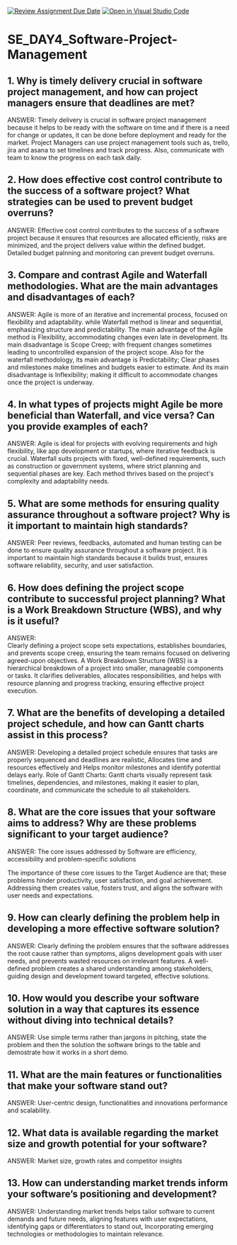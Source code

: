 [![Review Assignment Due Date](https://classroom.github.com/assets/deadline-readme-button-22041afd0340ce965d47ae6ef1cefeee28c7c493a6346c4f15d667ab976d596c.svg)](https://classroom.github.com/a/9pw6JKcu)
[![Open in Visual Studio Code](https://classroom.github.com/assets/open-in-vscode-2e0aaae1b6195c2367325f4f02e2d04e9abb55f0b24a779b69b11b9e10269abc.svg)](https://classroom.github.com/online_ide?assignment_repo_id=17155358&assignment_repo_type=AssignmentRepo)
# SE_DAY4_Software-Project-Management
## 1. Why is timely delivery crucial in software project management, and how can project managers ensure that deadlines are met?

ANSWER: Timely delivery is crucial in software project management because it helps to be ready with the software on time and if there is a need for change or updates, it can be done before deployment and ready for the market.
Project Managers can use project management tools such as, trello, jira and asana to set timelines and track progress. Also, communicate with team to know the progress on each task daily.



## 2. How does effective cost control contribute to the success of a software project? What strategies can be used to prevent budget overruns?

ANSWER: Effective cost control contributes to the success of a software project because it ensures that resources are allocated efficiently, risks are minimized, and the project delivers value within the defined budget.
Detailed budget palnning and monitoring can prevent budget overruns.



## 3. Compare and contrast Agile and Waterfall methodologies. What are the main advantages and disadvantages of each?

ANSWER: Agile is more of an iterative and incremental process, focused on flexibility and adaptability. while Waterfall method is linear and sequential, emphasizing structure and predictability. 
The main advantage of the Agile method is Flexibility, accommodating changes even late in development. Its main disadvantage is Scope Creep; with frequent changes sometimes leading to uncontrolled expansion of the project scope.
Also for the waterfall methodology, its main advantage is Predictability; Clear phases and milestones make timelines and budgets easier to estimate. And its main disadvantage is Inflexibility; making it difficult to accommodate changes once the project is underway.



## 4. In what types of projects might Agile be more beneficial than Waterfall, and vice versa? Can you provide examples of each?

ANSWER: Agile is ideal for projects with evolving requirements and high flexibility, like app development or startups, where iterative feedback is crucial. Waterfall suits projects with fixed, well-defined requirements, such as construction or government systems, where strict planning and sequential phases are key. Each method thrives based on the project's complexity and adaptability needs.


## 5. What are some methods for ensuring quality assurance throughout a software project? Why is it important to maintain high standards?

ANSWER: Peer reviews, feedbacks, automated and human testing can be done to ensure quality assurance throughout a software project. It is important to maintain high standards because it builds trust, ensures software reliability, security, and user satisfaction.


## 6. How does defining the project scope contribute to successful project planning? What is a Work Breakdown Structure (WBS), and why is it useful?

ANSWER:   
Clearly defining a project scope sets expectations, establishes boundaries, and prevents scope creep, ensuring the team remains focused on delivering agreed-upon objectives. 
A Work Breakdown Structure (WBS) is a hierarchical breakdown of a project into smaller, manageable components or tasks. It clarifies deliverables, allocates responsibilities, and helps with resource planning and progress tracking, ensuring effective project execution.


## 7. What are the benefits of developing a detailed project schedule, and how can Gantt charts assist in this process?

ANSWER: Developing a detailed project schedule ensures that tasks are properly sequenced and deadlines are realistic, Allocates time and resources effectively and Helps monitor milestones and identify potential delays early.
Role of Gantt Charts:
Gantt charts visually represent task timelines, dependencies, and milestones, making it easier to plan, coordinate, and communicate the schedule to all stakeholders.


## 8. What are the core issues that your software aims to address? Why are these problems significant to your target audience?

ANSWER: The core issues addressed by Software are efficiency, accessibility and problem-specific solutions 

The importance of these core issues to the Target Audience are that; these problems hinder productivity, user satisfaction, and goal achievement. Addressing them creates value, fosters trust, and aligns the software with user needs and expectations.


## 9. How can clearly defining the problem help in developing a more effective software solution?

ANSWER: Clearly defining the problem ensures that the software addresses the root cause rather than symptoms, aligns development goals with user needs, and prevents wasted resources on irrelevant features. A well-defined problem creates a shared understanding among stakeholders, guiding design and development toward targeted, effective solutions.


## 10. How would you describe your software solution in a way that captures its essence without diving into technical details?

ANSWER: Use simple terms rather than jargons in pitching, state the problem and then the solution the software brings to the table and demostrate how it works in a short demo.


## 11. What are the main features or functionalities that make your software stand out?

ANSWER: User-centric design, functionalities and innovations performance and scalability.


## 12. What data is available regarding the market size and growth potential for your software?

ANSWER: Market size, growth rates and competitor insights


## 13. How can understanding market trends inform your software’s positioning and development?

ANSWER: Understanding market trends helps tailor software to current demands and future needs, aligning features with user expectations, identifying gaps or differentiators to stand out, Incorporating emerging technologies or methodologies to maintain relevance.  

